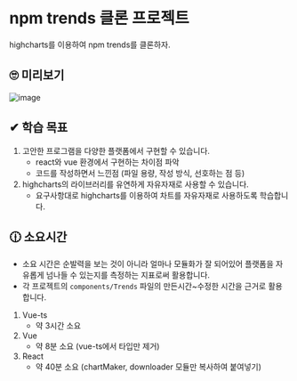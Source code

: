 # npm trends 클론 프로젝트

highcharts를 이용하여 npm trends를 클론하자.

## 🙄 미리보기

![image](https://user-images.githubusercontent.com/22428471/109798919-af045980-7c5e-11eb-9e21-5bed30761bee.png)

## ✔ 학습 목표

1. 고안한 프로그램을 다양한 플랫폼에서 구현할 수 있습니다.
    - react와 vue 환경에서 구현하는 차이점 파악
    - 코드를 작성하면서 느낀점 (파일 용량, 작성 방식, 선호하는 점 등)
2. highcharts의 라이브러리를 유연하게 자유자재로 사용할 수 있습니다.
    - 요구사항대로 highcharts를 이용하여 차트를 자유자재로 사용하도록 학습합니다.

## 🕧 소요시간

-   소요 시간은 순발력을 보는 것이 아니라 얼마나 모듈화가 잘 되어있어 플랫폼을 자유롭게 넘나들 수 있는지를 측정하는 지표로써 활용합니다.
-   각 프로젝트의 `components/Trends` 파일의 만든시간~수정한 시간을 근거로 활용합니다.

1. Vue-ts
    - 약 3시간 소요
2. Vue
    - 약 8분 소요 (vue-ts에서 타입만 제거)
3. React
    - 약 40분 소요 (chartMaker, downloader 모듈만 복사하여 붙여넣기)
